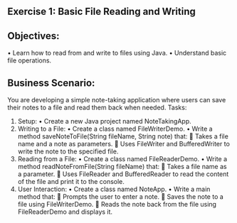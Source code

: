 ## Exercise 1: Basic File Reading and Writing

## Objectives:
•	Learn how to read from and write to files using Java.
•	Understand basic file operations.

## Business Scenario: 
You are developing a simple note-taking application where users can save their notes to a file and read them back when needed.
Tasks:
1.	Setup:
•	Create a new Java project named NoteTakingApp.
2.	Writing to a File:
•	Create a class named FileWriterDemo.
•	Write a method saveNoteToFile(String fileName, String note) that:
	Takes a file name and a note as parameters.
	Uses FileWriter and BufferedWriter to write the note to the specified file.
3.	Reading from a File:
•	Create a class named FileReaderDemo.
•	Write a method readNoteFromFile(String fileName) that:
	Takes a file name as a parameter.
	Uses FileReader and BufferedReader to read the content of the file and print it to the console.
4.	User Interaction:
•	Create a class named NoteApp.
•	Write a main method that:
	Prompts the user to enter a note.
	Saves the note to a file using FileWriterDemo.
	Reads the note back from the file using FileReaderDemo and displays it.

